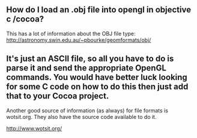 How do I load an .obj file into opengl in objective c /cocoa?
----

This has a lot of information about the OBJ file type: http://astronomy.swin.edu.au/~pbourke/geomformats/obj/

It's just an ASCII file, so all you have to do is parse it and send the appropriate OpenGL commands. You would have better luck looking for some C code on how to do this then just add that to your Cocoa project.
----
Another good source of information (as always) for file formats is wotsit.org. They also have the source code available to do it.

http://www.wotsit.org/
